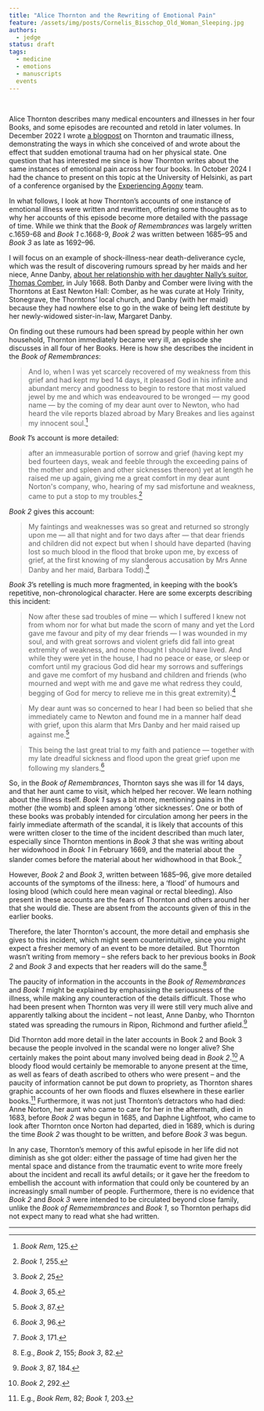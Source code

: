 ```yaml
---
title: "Alice Thornton and the Rewriting of Emotional Pain"
feature: /assets/img/posts/Cornelis_Bisschop_Old_Woman_Sleeping.jpg
authors:
  - jedge
status: draft
tags:
  - medicine
  - emotions
  - manuscripts
  events
---
```


<p>&nbsp;</p>

Alice Thornton describes many medical encounters and illnesses in her four Books, and some episodes are recounted and retold in later volumes. In December 2022 I wrote [a blogpost](https://thornton.kdl.kcl.ac.uk/posts/blog/2022-12-19-grief-and-illness-thornton/) on Thornton and traumatic illness, demonstrating the ways in which she conceived of and wrote about the effect that sudden emotional trauma had on her physical state. One question that has interested me since is how Thornton writes about the same instances of emotional pain across her four books. In October 2024 I had the chance to present on this topic at the University of Helsinki, as part of a conference organised by the [Experiencing Agony](https://blogs.helsinki.fi/experiencingagony/) team. 

In what follows, I look at how Thornton’s accounts of one instance of emotional illness were written and rewritten, offering some thoughts as to why her accounts of this episode become more detailed with the passage of time. While we think that the *Book of Remembrances* was largely written c.1659-68 and *Book 1* c.1668-9, *Book 2* was written between 1685–95 and *Book 3* as late as 1692–96.

I will focus on an example of shock-illness-near death-deliverance cycle, which was the result of discovering rumours spread by her maids and her niece, Anne Danby, [about her relationship with her daughter Nally’s suitor, Thomas Comber](https://thornton.kdl.kcl.ac.uk/posts/blog/2023-06-15-tragical-transactions-at-newton/), in July 1668. Both Danby and Comber were living with the Thorntons at East Newton Hall: Comber, as he was curate at Holy Trinity, Stonegrave, the Thorntons’ local church, and Danby (with her maid) because they had nowhere else to go in the wake of being left destitute by her newly-widowed sister-in-law, Margaret Danby.

On finding out these rumours had been spread by people within her own household, Thornton immediately became very ill, an episode she discusses in all four of her Books. Here is how she describes the incident in the *Book of Remembrances*:

>And lo, when I was yet scarcely recovered of my weakness from this grief and had kept my bed 14 days, it pleased God in his infinite and abundant mercy and goodness to begin to restore that most valued jewel by me and which was endeavoured to be wronged — my good name — by the coming of my dear aunt over to Newton, who had heard the vile reports blazed abroad by Mary Breakes and lies against my innocent soul.[^1]

*Book 1*’s account is more detailed:

>after an immeasurable portion of sorrow and grief (having kept my bed fourteen days, weak and feeble through the exceeding pains of the mother and spleen and other sicknesses thereon) yet at length he raised me up again, giving me a great comfort in my dear aunt Norton's company, who, hearing of my sad misfortune and weakness, came to put a stop to my troubles.[^2] 

*Book 2* gives this account:

>My faintings and weaknesses was so great and returned so strongly upon me — all that night and for two days after — that dear friends and children did not expect but when I should have departed (having lost so much blood in the flood that broke upon me, by excess of grief, at the first knowing of my slanderous accusation by Mrs Anne Danby and her maid, Barbara Todd).[^3]

*Book 3*’s retelling is much more fragmented, in keeping with the book’s repetitive, non-chronological character. Here are some excerpts describing this incident:

>Now after these sad troubles of mine — which I suffered I knew not from whom nor for what but made the scorn of many and yet the Lord gave me favour and pity of my dear friends — I was wounded in my soul, and with great sorrows and violent griefs did fall into great extremity of weakness, and none thought I should have lived. And while they were yet in the house, I had no peace or ease, or sleep or comfort until my gracious God did hear my sorrows and sufferings and gave me comfort of my husband and children and friends (who mourned and wept with me and gave me what redress they could, begging of God for mercy to relieve me in this great extremity).[^4]

>My dear aunt was so concerned to hear I had been so belied that she immediately came to Newton and found me in a manner half dead with grief, upon this alarm that Mrs Danby and her maid raised up against me.[^5]

>This being the last great trial to my faith and patience — together with my late dreadful sickness and flood upon the great grief upon me following my slanders.[^6] 

So, in the *Book of Remembrances*, Thornton says she was ill for 14 days, and that her aunt came to visit, which helped her recover. We learn nothing about the illness itself. *Book 1* says a bit more, mentioning pains in the mother (the womb) and spleen among ‘other sicknesses’. One or both of these books was probably intended for circulation among her peers in the fairly immediate aftermath of the scandal, it is likely that accounts of this were written closer to the time of the incident described than much later, especially since Thornton mentions in *Book 3* that she was writing about her widowhood in *Book 1* in February 1669, and the material about the slander comes before the material about her widhowhood in that Book.[^7]

However, *Book 2* and *Book 3*, written between 1685–96, give more detailed accounts of the symptoms of the illness: here, a ‘flood’ of humours and losing blood (which could here mean vaginal or rectal bleeding). Also present in these accounts are the fears of Thornton and others around her that she would die. These are absent from the accounts given of this in the earlier books.

Therefore, the later Thornton's account, the more detail and emphasis she gives to this incident, which might seem counterintuitive, since you might expect a fresher memory of an event to be more detailed. But Thornton wasn’t writing from memory – she refers back to her previous books in *Book 2* and *Book 3* and expects that her readers will do the same.[^8]  

The paucity of information in the accounts in the *Book of Remembrances* and *Book 1* might be explained by emphasising the seriousness of the illness, while making any counteraction of the details difficult. Those who had been present when Thornton was very ill were still very much alive and apparently talking about the incident – not least, Anne Danby, who Thornton stated was spreading the rumours in Ripon, Richmond and further afield.[^9]  

Did Thornton add more detail in the later accounts in Book 2 and Book 3 because the people involved in the scandal were no longer alive? She certainly makes the point about many involved being dead in *Book 2*.[^10] A bloody flood would certainly be memorable to anyone present at the time, as well as fears of death ascribed to others who were present – and the paucity of information cannot be put down to propriety, as Thornton shares graphic accounts of her own floods and fluxes elsewhere in these earlier books.[^11] Furthermore, it was not just Thornton’s detractors who had died: Anne Norton, her aunt who came to care for her in the aftermath, died in 1683, before *Book 2* was begun in 1685, and Daphne Lightfoot, who came to look after Thornton once Norton had departed, died in 1689, which is during the time *Book 2* was thought to be written, and before *Book 3* was begun.

In any case, Thornton’s memory of this awful episode in her life did not diminish as she got older: either the passage of time had given her the mental space and distance from the traumatic event to write more freely about the incident and recall its awful details; or it gave her the freedom to embellish the account with information that could only be countered by an increasingly small number of people. Furthermore, there is no evidence that *Book 2* and *Book 3* were intended to be circulated beyond close family, unlike the *Book of Rememembrances* and *Book 1*, so Thornton perhaps did not expect many to read what she had written.


---

[^1]: *Book Rem*, 125.
[^2]: *Book 1*, 255.
[^3]: *Book 2*, 25
[^4]: *Book 3*, 65.
[^5]: *Book 3*, 87.
[^6]: *Book 3*, 96.
[^7]: *Book 3*, 171.
[^8]: E.g., *Book 2*, 155; *Book 3*, 82.
[^9]: *Book 3*, 87, 184. 
[^10]: *Book 2*, 292.
[^11]: E.g., *Book Rem*, 82; *Book 1*, 203.
